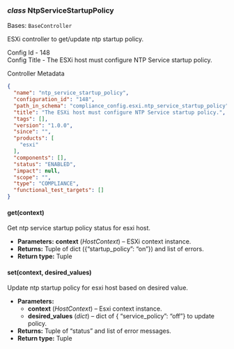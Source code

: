 ### *class* NtpServiceStartupPolicy

Bases: `BaseController`

ESXi controller to get/update ntp startup policy.

Config Id - 148
<br/>
Config Title - The ESXi host must configure NTP Service startup policy.
<br/>

Controller Metadata
```json
{
  "name": "ntp_service_startup_policy",
  "configuration_id": "148",
  "path_in_schema": "compliance_config.esxi.ntp_service_startup_policy",
  "title": "The ESXi host must configure NTP Service startup policy.",
  "tags": [],
  "version": "1.0.0",
  "since": "",
  "products": [
    "esxi"
  ],
  "components": [],
  "status": "ENABLED",
  "impact": null,
  "scope": "",
  "type": "COMPLIANCE",
  "functional_test_targets": []
}
```

#### get(context)

Get ntp service startup policy status for esxi host.

* **Parameters:**
  **context** (*HostContext*) – ESXi context instance.
* **Returns:**
  Tuple of dict ({“startup_policy”: “on”}) and list of errors.
* **Return type:**
  Tuple

#### set(context, desired_values)

Update ntp startup policy for esxi host based on desired value.

* **Parameters:**
  * **context** (*HostContext*) – Esxi context instance.
  * **desired_values** (*dict*) – dict of { “service_policy”: “off”} to update policy.
* **Returns:**
  Tuple of “status” and list of error messages.
* **Return type:**
  Tuple
